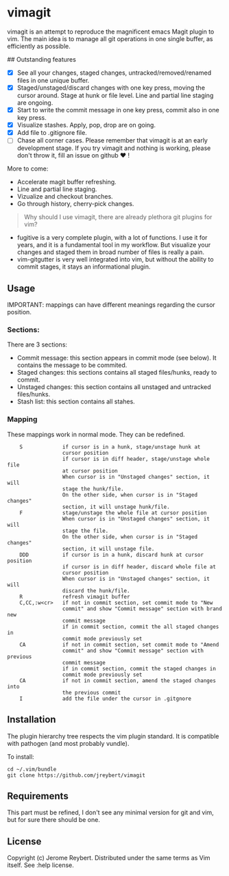 # vimagit

vimagit is an attempt to reproduce the magnificent emacs Magit plugin to vim. The main idea is to manage all git operations in one single buffer, as efficiently as possible.

## Outstanding features

* [x] See all your changes, staged changes, untracked/removed/renamed files in one unique buffer.
* [x] Staged/unstaged/discard changes with one key press, moving the cursor around. Stage at hunk or file level. Line and partial line staging are ongoing.
* [x] Start to write the commit message in one key press, commit also in one key press.
* [x] Visualize stashes. Apply, pop, drop are on going.
* [x] Add file to .gitignore file.
* [ ] Chase all corner cases. Please remember that vimagit is at an early development stage. If you try vimagit and nothing is working, please don't throw it, fill an issue on github :heart: !

More to come:
* Accelerate magit buffer refreshing.
* Line and partial line staging.
* Vizualize and checkout branches.
* Go through history, cherry-pick changes.

> Why should I use vimagit, there are already plethora git plugins for vim?

* fugitive is a very complete plugin, with a lot of functions. I use it for years, and it is a fundamental tool in my workflow. But visualize your changes and staged them in broad number of files is really a pain.
* vim-gitgutter is very well integrated into vim, but without the ability to commit stages, it stays an informational plugin.

## Usage

IMPORTANT: mappings can have different meanings regarding the cursor position.

### Sections:

There are 3 sections:
* Commit message: this section appears in commit mode (see below). It
  contains the message to be commited.
* Staged changes: this sections contains all staged files/hunks, ready to
  commit.
* Unstaged changes: this section contains all unstaged and untracked
  files/hunks.
* Stash list: this section contains all stahes.

### Mapping

These mappings work in normal mode. They can be redefined.

        S             if cursor is in a hunk, stage/unstage hunk at
                      cursor position
                      if cursor is in diff header, stage/unstage whole file
                      at cursor position
                      When cursor is in "Unstaged changes" section, it will
                      stage the hunk/file.
                      On the other side, when cursor is in "Staged changes"
                      section, it will unstage hunk/file.
        F             stage/unstage the whole file at cursor position
                      When cursor is in "Unstaged changes" section, it will
                      stage the file.
                      On the other side, when cursor is in "Staged changes"
                      section, it will unstage file.
        DDD           if cursor is in a hunk, discard hunk at cursor position
                      if cursor is in diff header, discard whole file at
                      cursor position
                      When cursor is in "Unstaged changes" section, it will
                      discard the hunk/file.
        R             refresh vimagit buffer
        C,CC,:w<cr>   if not in commit section, set commit mode to "New
                      commit" and show "Commit message" section with brand new
                      commit message
                      if in commit section, commit the all staged changes in
                      commit mode previously set
        CA            if not in commit section, set commit mode to "Amend
                      commit" and show "Commit message" section with previous
                      commit message
                      if in commit section, commit the staged changes in
                      commit mode previously set
        CA            if not in commit section, amend the staged changes into
                      the previous commit
        I             add the file under the cursor in .gitgnore
                
## Installation

The plugin hierarchy tree respects the vim plugin standard. It is compatible
with pathogen (and most probably vundle).

To install:

    cd ~/.vim/bundle
    git clone https://github.com/jreybert/vimagit

## Requirements

This part must be refined, I don't see any minimal version for git and vim, but for sure there should be one.

## License

Copyright (c) Jerome Reybert. Distributed under the same terms as Vim itself. See :help license.
